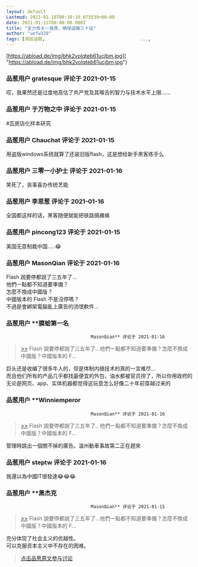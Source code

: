 ```yaml
---
layout: default
Lastmod: 2021-01-18T08:39:10.075539+00:00
date: 2021-01-15T00:00:00.000Z
title: "全力攻关一昼夜，确保运输三十站"
author: "uefw328"
tags: [添加话题,									...,												修改记录]
---
```


[https://abload.de/img/bhk2volqteb61ucjbm.jpg]( "https://abload.de/img/bhk2volqteb61ucjbm.jpg")

            
### 品葱用户 **gratesque** 评论于 2021-01-15
        
哎，我果然还是过度地高估了共产党及其喉舌的智力与技术水平上限……
        


            
### 品葱用户 **于万物之中** 评论于 2021-01-15
        
#瓦房店化样本研究
        


            
### 品葱用户 **Chauchat** 评论于 2021-01-15
        
用盗版windows系统就算了还装旧版flash，这是想给新手黑客练手么
        


            
### 品葱用户 **三零一小护士** 评论于 2021-01-16
        
笑死了，丧事喜办传统艺能
        


            
### 品葱用户 **李思葱** 评论于 2021-01-16
        
全国都这样的话，黑客随便就能把铁路搞瘫痪
        


            
### 品葱用户 **pincong123** 评论于 2021-01-15
        
美国无意制裁中国.....😂
        


            
### 品葱用户 **MasonQian** 评论于 2021-01-16
        
Flash 說要停都說了三五年了...  
他們一點都不知道要準備？  
怎麼不換成中國版？  
中國版本的 Flash 不是沒停嗎？  
不過是會綁架電腦亂上廣告的流氓軟件...
        


            
### 品葱用户 **膜蛤第一名				
									MasonQian** 评论于 2021-01-16
        
> [\>>]( "/article/item_id-585009#") Flash 說要停都說了三五年了...他們一點都不知道要準備？怎麼不換成中國版？中國版本的 F...

  
巨头还是收编了很多牛人的，但是体制内搞技术的真的一言难尽…  
而且他们所有的产品几乎都找最便宜的外包，油水都被官员捞了，所以你用政府的无论是网页、app、实体机器都觉得这玩意怎么好像二十年前穿越过来的
        


            
### 品葱用户 **Winniemperor				
									MasonQian** 评论于 2021-01-16
        
> [\>>]( "/article/item_id-585009#") Flash 說要停都說了三五年了...他們一點都不知道要準備？怎麼不換成中國版？中國版本的 F...

  
  
管理時跳出一個關不掉的廣告。溫州動車事故第二正在趕來
        


            
### 品葱用户 **steptw** 评论于 2021-01-16
        
我還以為中國IT很發達😂😂😂
        


            
### 品葱用户 **黑杰克				
									MasonQian** 评论于 2021-01-15
        
> [\>>]( "/article/item_id-585009#") Flash 說要停都說了三五年了...他們一點都不知道要準備？怎麼不換成中國版？中國版本的 F...

  
充分体现了社会主义的优越性。  
可以克服资本主义中不存在的困难。
        






> [点击品葱原文参与讨论](https://pincong.rocks/article/28603)

